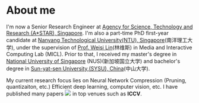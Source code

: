 # About me
I'm now a Senior Research Engineer at [Agency for Science, Technology and Research (A*STAR), Singapore](https://www.a-star.edu.sg/). I'm also a part-time PhD first-year candidate at [Nanyang Technological University(NTU), Singapore](https://www.ntu.edu.sg/)(南洋理工大学), under the supervision of [Prof. Weisi Lin](https://personal.ntu.edu.sg/wslin/Home.html)(林维斯) in Media and Interactive Computing Lab (MICL). Prior to that, I received my master's degree in [National University of Singapore](https://www.iss.nus.edu.sg/) (NUS)(新加坡国立大学) and bachelor's degree in [Sun-yat-sen University,(SYSU), China](https://www.sysu.edu.cn/sysuen/)(中山大学). 

My current research focus lies on Neural Network Compression (Pruning, quantizaiton, etc.) Efficient deep learning, computer vision, etc. I have published many papers <a href='https://scholar.google.com/citations?user=NBIqaHQAAAAJ'><img src="https://img.shields.io/endpoint?logo=Google%20Scholar&url=https://cdn.jsdelivr.net/gh/xuk114/xuk114.github.io@google-scholar-stats/gs_data_shieldsio.json&labelColor=f6f6f6&color=9cf&style=flat&label=citations"></a> in top venues such as **ICCV**. 
